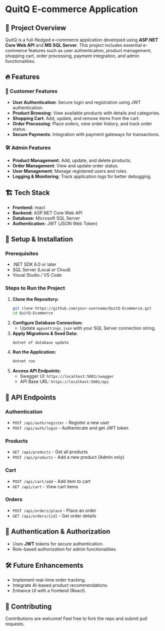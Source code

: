 # QuitQ E-commerce Application

## 📌 Project Overview
QuitQ is a full-fledged e-commerce application developed using **ASP.NET Core Web API** and **MS SQL Server**. This project includes essential e-commerce features such as user authentication, product management, shopping cart, order processing, payment integration, and admin functionalities.

## 🔥 Features
### 🛒 Customer Features
- **User Authentication**: Secure login and registration using JWT authentication.
- **Product Browsing**: View available products with details and categories.
- **Shopping Cart**: Add, update, and remove items from the cart.
- **Order Processing**: Place orders, view order history, and track order status.
- **Secure Payments**: Integration with payment gateways for transactions.

### 🛠️ Admin Features
- **Product Management**: Add, update, and delete products.
- **Order Management**: View and update order status.
- **User Management**: Manage registered users and roles.
- **Logging & Monitoring**: Track application logs for better debugging.

## 🏗️ Tech Stack

- **Frontend:** react
- **Backend:** ASP.NET Core Web API
- **Database:** Microsoft SQL Server
- **Authentication:** JWT (JSON Web Token)


## 🚀 Setup & Installation
### Prerequisites
- .NET SDK 6.0 or later
- SQL Server (Local or Cloud)
- Visual Studio / VS Code

### Steps to Run the Project
1. **Clone the Repository:**
   ```sh
   git clone https://github.com/your-username/QuitQ-Ecommerce.git
   cd QuitQ-Ecommerce
   ```
2. **Configure Database Connection:**
   - Update `appsettings.json` with your SQL Server connection string.
3. **Apply Migrations & Seed Data:**
   ```sh
   dotnet ef database update
   ```
4. **Run the Application:**
   ```sh
   dotnet run
   ```
5. **Access API Endpoints:**
   - Swagger UI: `https://localhost:5001/swagger`
   - API Base URL: `https://localhost:5001/api`

## 📜 API Endpoints
### Authentication
- `POST /api/auth/register` - Register a new user
- `POST /api/auth/login` - Authenticate and get JWT token

### Products
- `GET /api/products` - Get all products
- `POST /api/products` - Add a new product (Admin only)

### Cart
- `POST /api/cart/add` - Add item to cart
- `GET /api/cart` - View cart items

### Orders
- `POST /api/orders/place` - Place an order
- `GET /api/orders/{id}` - Get order details

## 🔐 Authentication & Authorization
- Uses **JWT** tokens for secure authentication.
- Role-based authorization for admin functionalities.

## 🛠️ Future Enhancements
- Implement real-time order tracking.
- Integrate AI-based product recommendations.
- Enhance UI with a frontend (React).

## 📌 Contributing
Contributions are welcome! Feel free to fork the repo and submit pull requests.
